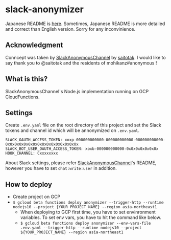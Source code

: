slack-anonymizer
=================

Japanese README is [here](./README.ja.md). Sometimes, Japanese README is more detailed and correct than English version. Sorry for any inconvinience.

Acknowledgment
-----------------

Conncept was taken by [SlackAnonymousChannel](https://github.com/saitota/SlackAnonymousChannel) by [saitotak](https://github.com/saitota).
I would like to say thank you to @saitotak and the residents of mohikanz#anonymous !

What is this?
--------------

SlackAnonymousChannel's Node.js implementation running on GCP CloudFunctions.

Settings
--------

Create `.env.yaml` file on the root directory of this project and set the Slack tokens and channel id which will be annonymized on `.env.yaml`.

```
SLACK_OAUTH_ACCESS_TOKEN: xoxp-000000000000-000000000000-000000000000-0x0x0x0x0x0x0x0x0x0x0x0x0x0x0x0x
SLACK_BOT_USER_OAUTH_ACCESS_TOKEN: xoxb-000000000000-0x0x0x0x0x0x0x
HOOK_CHANNEL: Cxxxxxxxx
```

About Slack settings, please refer [SlackAnonymousChannel](https://github.com/saitota/SlackAnonymousChannel)'s README, however you have to set `chat:write:user` in addition. 

How to deploy
--------------

* Create project on GCP
* `$ gcloud beta functions deploy anonymizer --trigger-http --runtime nodejs10 --project {YOUR_PROJECT_NAME} --region asia-northeast1`
  * When deploying to GCP first time, you have to set envinronment variables. To set env vars, you have to hit the command like below.
  * `$ gcloud beta functions deploy anonymizer --env-vars-file .env.yaml --trigger-http --runtime nodejs10 --project ${YOUR_PROJECT_NAME} --region asia-northeast1`

